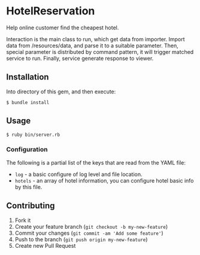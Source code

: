 # HotelReservation

Help online customer find the cheapest hotel.

Interaction is the main class to run, which get data from importer. 
Import data from /resources/data, and parse it to a suitable parameter.
Then, special parameter is distributed by command pattern, it will trigger matched service to run.
Finally, service generate response to viewer.

## Installation

Into directory of this gem, and then execute:

    $ bundle install

## Usage

    $ ruby bin/server.rb

### Configuration

The following is a partial list of the keys that are read from the YAML file:

* `log` - a basic configure of log level and file location.
* `hotels` - an array of hotel information, you can configure hotel basic info by this file.

## Contributing

1. Fork it
2. Create your feature branch (`git checkout -b my-new-feature`)
3. Commit your changes (`git commit -am 'Add some feature'`)
4. Push to the branch (`git push origin my-new-feature`)
5. Create new Pull Request
